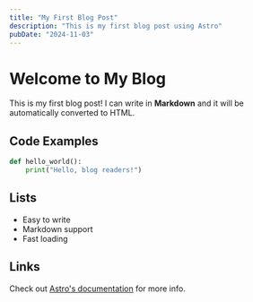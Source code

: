 ```yaml
---
title: "My First Blog Post"
description: "This is my first blog post using Astro"
pubDate: "2024-11-03"
---
```


# Welcome to My Blog

This is my first blog post! I can write in **Markdown** and it will be automatically converted to HTML.

## Code Examples

```python
def hello_world():
    print("Hello, blog readers!")
```

## Lists

- Easy to write
- Markdown support
- Fast loading

## Links

Check out [Astro's documentation](https://docs.astro.build) for more info.